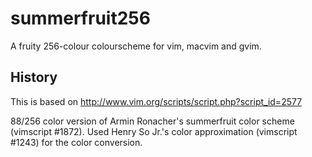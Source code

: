 summerfruit256
==============
A fruity 256-colour colourscheme for vim, macvim and gvim.

History
-------
This is based on http://www.vim.org/scripts/script.php?script_id=2577

88/256 color version of Armin Ronacher's summerfruit color scheme (vimscript #1872).
Used Henry So Jr.'s color approximation (vimscript #1243) for the color conversion.
